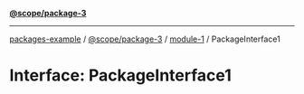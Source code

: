 [**@scope/package-3**](../README.md)

***

[packages-example](../../README.md) / [@scope/package-3](../README.md) / [module-1](../module-1.md) / PackageInterface1

# Interface: PackageInterface1
